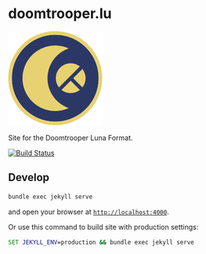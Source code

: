# doomtrooper.lu

![doomtrooper.lu](favicons/android-chrome-192x192.png)

Site for the Doomtrooper Luna Format.

[![Build Status](https://badgen.net/travis/fiskhandlarn/doomtrooper.lu/master)](https://travis-ci.org/fiskhandlarn/doomtrooper.lu)

## Develop

```bash
bundle exec jekyll serve
```

and open your browser at [`http://localhost:4000`](http://localhost:4000).

Or use this command to build site with production settings:
```cmd
SET JEKYLL_ENV=production && bundle exec jekyll serve
```
